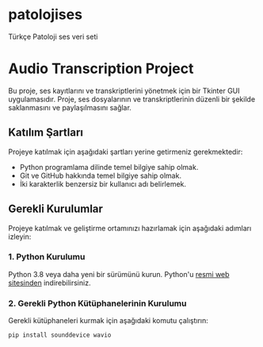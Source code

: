 # patolojises
 Türkçe Patoloji ses veri seti
 
# Audio Transcription Project

Bu proje, ses kayıtlarını ve transkriptlerini yönetmek için bir Tkinter GUI uygulamasıdır. Proje, ses dosyalarının ve transkriptlerinin düzenli bir şekilde saklanmasını ve paylaşılmasını sağlar.

## Katılım Şartları

Projeye katılmak için aşağıdaki şartları yerine getirmeniz gerekmektedir:
- Python programlama dilinde temel bilgiye sahip olmak.
- Git ve GitHub hakkında temel bilgiye sahip olmak.
- İki karakterlik benzersiz bir kullanıcı adı belirlemek.

## Gerekli Kurulumlar

Projeye katılmak ve geliştirme ortamınızı hazırlamak için aşağıdaki adımları izleyin:

### 1. Python Kurulumu
Python 3.8 veya daha yeni bir sürümünü kurun. Python'u [resmi web sitesinden](https://www.python.org/downloads/) indirebilirsiniz.

### 2. Gerekli Python Kütüphanelerinin Kurulumu
Gerekli kütüphaneleri kurmak için aşağıdaki komutu çalıştırın:
```bash
pip install sounddevice wavio

